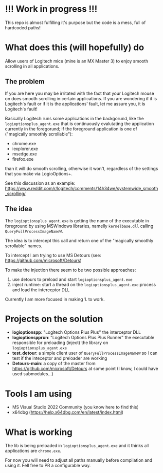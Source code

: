 # !!! Work in progress !!!
This repo is almost fulfilling it's purpose but the code is a mess, full of hardcoded paths!

# What does this (will hopefully) do
Allow users of Logitech mice (mine is an MX Master 3) to enjoy smooth scrolling in all applications.

## The problem
If you are here you may be irritated with the fact that your Logitech mouse on does smooth scrolling in certain applications.
If you are wondering if it is Logitech's fault or if it is the applications' fault, let me assure you, it is Logitech's fault!

Basically Logitech runs some applications in the backgorund, like the `logioptionsplus_agent.exe` that is continuously evalutating
the application currently in the foregorund; if the foreground application is one of ("magically smoothly scrollable"):
- chrome.exe
- iexplorer.exe
- msedge.exe
- firefox.exe

than it will do smooth scrolling, otherwise it won't, regardless of the settings that you make via LogioOptions+.

See this discussion as an example: https://www.reddit.com/r/logitech/comments/14h34we/systemwide_smooth_scrolling/

## The idea
The `logioptionsplus_agent.exe` is getting the name of the executable in foreground by using MSWindows libraries, namelly `kernelbase.dll` calling `QueryFullProcessImageNameW`.

The idea is to intercept this call and return one of the "magically smoothly scrollable" names.

To intercept I am trying to use MS Detours (see: https://github.com/microsoft/Detours)

To make the injection there seem to be two possible approaches:
1. use detours to preload and start `logioptionsplus_agent.exe`
1. inject runtime: start a thread on the `logioptionsplus_agent.exe` process and load the interceptor DLL

Currently I am more focused in making 1. to work.

# Projects on the solution
- __logioptionspp__: "Logitech Options Plus Plus" the interceptor DLL
- __logioptionspprun__: "Logitech Options Plus Plus Runner" the executable responsible for preloading (inject) the library on `logioptionsplus_agent.exe`
- __test_detour__: a simple client user of `QueryFullProcessImageNameW` so I can test if the inteceptor and preloader are working
- __Detours-main__: a copy of the master from https://github.com/microsoft/Detours at some point (I know, I could have used submodules...)

# Tools I am using
- MS Visual Studio 2022 Community (you know here to find this)
- x64dbg (https://help.x64dbg.com/en/latest/index.html)

# What is working
The lib is being preloaded in `logioptionsplus_agent.exe` and it thinks all applications are `chrome.exe`.

For now you will need to adjust all paths manually before compilation and using it. Fell free to PR a configurable way.
